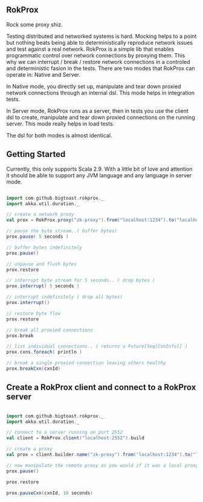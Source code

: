 
RokProx
-------

Rock some proxy shiz.

Testing distributed and networked systems is hard. Mocking helps to a point but nothing beats being able to deterministically reproduce network issues and test against a real network. RokProx is a simple lib that enables programmatic control over network connections by proxying them. This why we can interrupt / break / restore network connections in a controled and deterministic fasion in the tests. There are two modes that RokProx can operate in: Native and Server. 

In Native mode, you directly set up, manipulate and tear down proxied network connections through an internal dsl. This mode helps in integration tests.

In Server mode, RokProx runs as a server, then in tests you use the client dsl to create, manipulate and tear down proxied connections on the running server. This mode really helps in load tests.

The dsl for both modes is almost identical.

Getting Started
---------------

Currently, this only supports Scala 2.9. With a little bit of love and attention it should be able to support any JVM language and any language in server mode.

```scala

import com.github.bigtoast.rokprox._
import akka.util.duration._

// create a network proxy
val prox = RokProx.proxy("zk-proxy").from("localhost:1234").to("localhost:2181").build

// pause the byte stream..( buffer bytes)
prox.pause( 5 seconds )

// buffer bytes indefinitely 
prox.pause()

// unpause and flush bytes
prox.restore

// interrupt byte stream for 5 seconds.. ( drop bytes )
prox.interrupt( 5 seconds )

// interrupt indefinitely ( drop all bytes)
prox.interrupt()

// restore byte flow
prox.restore

// break all proxied connections
prox.break

// list individual connections.. ( returns a Future[Seq[CxnInfo]] )
prox.cxns.foreach( println )

// break a single proxied connection leaving others healthy
prox.breakCxn(cxnId)

```

Create a RokProx client and connect to a RokProx server
-------------------------------------------------------

```scala

import com.github.bigtoast.rokprox._
import akka.util.duration._

// connect to a server running on port 2552
val client = RokProx.client("localhost:2552").build

// create a proxy
val prox = client.builder.name("zk-proxy").from("localhost:1234").to("localhost:2181").build

// now manipulate the remote proxy as you would if it was a local proxy
prox.pause()

prox.restore

prox.pauseCxn(cxnId, 10 seconds)

``` 